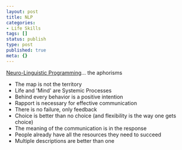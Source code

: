 ```yaml
---
layout: post
title: NLP
categories:
- Life Skills
tags: []
status: publish
type: post
published: true
meta: {}
---
```

[Neuro-Linguistic Programming](http://en.wikipedia.org/wiki/Neuro-linguistic_programming)... the aphorisms
- The map is not the territory
- Life and 'Mind' are Systemic Processes
- Behind every behavior is a positive intention
- Rapport is necessary for effective communication
- There is no failure, only feedback
- Choice is better than no choice (and flexibility is the way one gets choice)
- The meaning of the communication is in the response
- People already have all the resources they need to succeed
- Multiple descriptions are better than one
